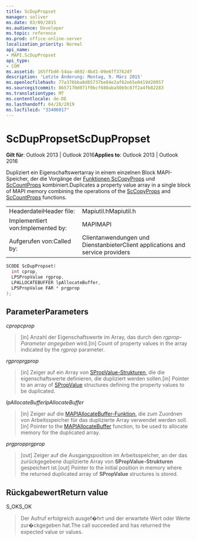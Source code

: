 ```yaml
---
title: ScDupPropset
manager: soliver
ms.date: 03/09/2015
ms.audience: Developer
ms.topic: reference
ms.prod: office-online-server
localization_priority: Normal
api_name:
- MAPI.ScDupPropset
api_type:
- COM
ms.assetid: 165ffbd0-54aa-4692-8bd1-09e6ff3762df
description: 'Letzte Änderung: Montag, 9. März 2015'
ms.openlocfilehash: 77a376bba8d65737be84e2af62e65e0419d20957
ms.sourcegitcommit: 8657170d071f9bcf680aba50b9c07f2a4fb82283
ms.translationtype: MT
ms.contentlocale: de-DE
ms.lasthandoff: 04/28/2019
ms.locfileid: "33406017"
---
```

# <a name="scduppropset"></a><span data-ttu-id="f342c-103">ScDupPropset</span><span class="sxs-lookup"><span data-stu-id="f342c-103">ScDupPropset</span></span>

  
  
<span data-ttu-id="f342c-104">**Gilt für**: Outlook 2013 | Outlook 2016</span><span class="sxs-lookup"><span data-stu-id="f342c-104">**Applies to**: Outlook 2013 | Outlook 2016</span></span> 
  
<span data-ttu-id="f342c-105">Dupliziert ein Eigenschaftswertarray in einem einzelnen Block MAPI-Speicher, der die Vorgänge der [Funktionen ScCopyProps](sccopyprops.md) und [ScCountProps](sccountprops.md) kombiniert.</span><span class="sxs-lookup"><span data-stu-id="f342c-105">Duplicates a property value array in a single block of MAPI memory combining the operations of the [ScCopyProps](sccopyprops.md) and [ScCountProps](sccountprops.md) functions.</span></span> 
  
|||
|:-----|:-----|
|<span data-ttu-id="f342c-106">Headerdatei</span><span class="sxs-lookup"><span data-stu-id="f342c-106">Header file:</span></span>  <br/> |<span data-ttu-id="f342c-107">Mapiutil.h</span><span class="sxs-lookup"><span data-stu-id="f342c-107">Mapiutil.h</span></span>  <br/> |
|<span data-ttu-id="f342c-108">Implementiert von:</span><span class="sxs-lookup"><span data-stu-id="f342c-108">Implemented by:</span></span>  <br/> |<span data-ttu-id="f342c-109">MAPI</span><span class="sxs-lookup"><span data-stu-id="f342c-109">MAPI</span></span>  <br/> |
|<span data-ttu-id="f342c-110">Aufgerufen von:</span><span class="sxs-lookup"><span data-stu-id="f342c-110">Called by:</span></span>  <br/> |<span data-ttu-id="f342c-111">Clientanwendungen und Dienstanbieter</span><span class="sxs-lookup"><span data-stu-id="f342c-111">Client applications and service providers</span></span>  <br/> |
   
```cpp
SCODE ScDupPropset(
  int cprop,
  LPSPropValue rgprop,
  LPALLOCATEBUFFER lpAllocateBuffer,
  LPSPropValue FAR * prgprop
);
```

## <a name="parameters"></a><span data-ttu-id="f342c-112">Parameter</span><span class="sxs-lookup"><span data-stu-id="f342c-112">Parameters</span></span>

 <span data-ttu-id="f342c-113">_cprop_</span><span class="sxs-lookup"><span data-stu-id="f342c-113">_cprop_</span></span>
  
> <span data-ttu-id="f342c-114">[in] Anzahl der Eigenschaftswerte im Array, das durch den  _rgprop-Parameter angegeben_ wird.</span><span class="sxs-lookup"><span data-stu-id="f342c-114">[in] Count of property values in the array indicated by the  _rgprop_ parameter.</span></span> 
    
 <span data-ttu-id="f342c-115">_rgprop_</span><span class="sxs-lookup"><span data-stu-id="f342c-115">_rgprop_</span></span>
  
> <span data-ttu-id="f342c-116">[in] Zeiger auf ein Array von [SPropValue-Strukturen,](spropvalue.md) die die eigenschaftswerte definieren, die dupliziert werden sollen.</span><span class="sxs-lookup"><span data-stu-id="f342c-116">[in] Pointer to an array of [SPropValue](spropvalue.md) structures defining the property values to be duplicated.</span></span> 
    
 <span data-ttu-id="f342c-117">_lpAllocateBuffer_</span><span class="sxs-lookup"><span data-stu-id="f342c-117">_lpAllocateBuffer_</span></span>
  
> <span data-ttu-id="f342c-118">[in] Zeiger auf die [MAPIAllocateBuffer-Funktion,](mapiallocatebuffer.md) die zum Zuordnen von Arbeitsspeicher für das duplizierte Array verwendet werden soll.</span><span class="sxs-lookup"><span data-stu-id="f342c-118">[in] Pointer to the [MAPIAllocateBuffer](mapiallocatebuffer.md) function, to be used to allocate memory for the duplicated array.</span></span> 
    
 <span data-ttu-id="f342c-119">_prgprop_</span><span class="sxs-lookup"><span data-stu-id="f342c-119">_prgprop_</span></span>
  
> <span data-ttu-id="f342c-120">[out] Zeiger auf die Ausgangsposition im Arbeitsspeicher, an der das zurückgegebene duplizierte Array von **SPropValue-Strukturen** gespeichert ist.</span><span class="sxs-lookup"><span data-stu-id="f342c-120">[out] Pointer to the initial position in memory where the returned duplicated array of **SPropValue** structures is stored.</span></span> 
    
## <a name="return-value"></a><span data-ttu-id="f342c-121">Rückgabewert</span><span class="sxs-lookup"><span data-stu-id="f342c-121">Return value</span></span>

<span data-ttu-id="f342c-122">S_OK</span><span class="sxs-lookup"><span data-stu-id="f342c-122">S_OK</span></span> 
  
> <span data-ttu-id="f342c-123">Der Aufruf erfolgreich ausgef�hrt und der erwartete Wert oder Werte zur�ckgegeben hat.</span><span class="sxs-lookup"><span data-stu-id="f342c-123">The call succeeded and has returned the expected value or values.</span></span>
    

